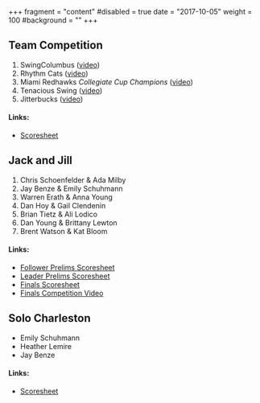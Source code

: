 +++
fragment = "content"
#disabled = true
date = "2017-10-05"
weight = 100
#background = ""
+++

## Team Competition

1. SwingColumbus ([video](http://youtu.be/g1VFLyfAVEA))
2. Rhythm Cats ([video](http://youtu.be/yHfIDWPt5l4))
3. Miami Redhawks *Collegiate Cup Champions* ([video](http://youtu.be/UxaRppRLiss))
4. Tenacious Swing ([video](http://youtu.be/5zBeUNrrGJA))
5. Jitterbucks ([video](http://youtu.be/tjEJDtdZIlI))

#### Links:

* [Scoresheet](/images/competitions/2013_team.jpg)

## Jack and Jill

1. Chris Schoenfelder & Ada Milby
2. Jay Benze & Emily Schuhmann
3. Warren Erath & Anna Young
4. Dan Hoy & Gail Clendenin
5. Brian Tietz & Ali Lodico
6. Dan Young & Brittany Lewton
7. Brent Watson & Kat Bloom

#### Links:

* [Follower Prelims Scoresheet](/images/competitions/2013_jack_and_jill_follower.jpg)
* [Leader Prelims Scoresheet](/images/competitions/2013_jack_and_jill_leader.jpg)
* [Finals Scoresheet](/images/competitions/2013_jack_and_jill.jpg)
* [Finals Competition Video](http://youtu.be/jptJB735P2g)

## Solo Charleston

* Emily Schuhmann
* Heather Lemire
* Jay Benze

#### Links:

* [Scoresheet](/images/competitions/2013_solo.jpg)
